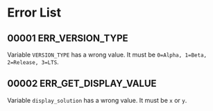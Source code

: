 # Error List
## 00001 ERR_VERSION_TYPE
Variable `VERSION_TYPE` has a wrong value. 
It must be `0=Alpha, 1=Beta, 2=Release, 3=LTS`.
## 00002 ERR_GET_DISPLAY_VALUE
Variable `display_solution` has a wrong value. 
It must be `x` or `y`.
